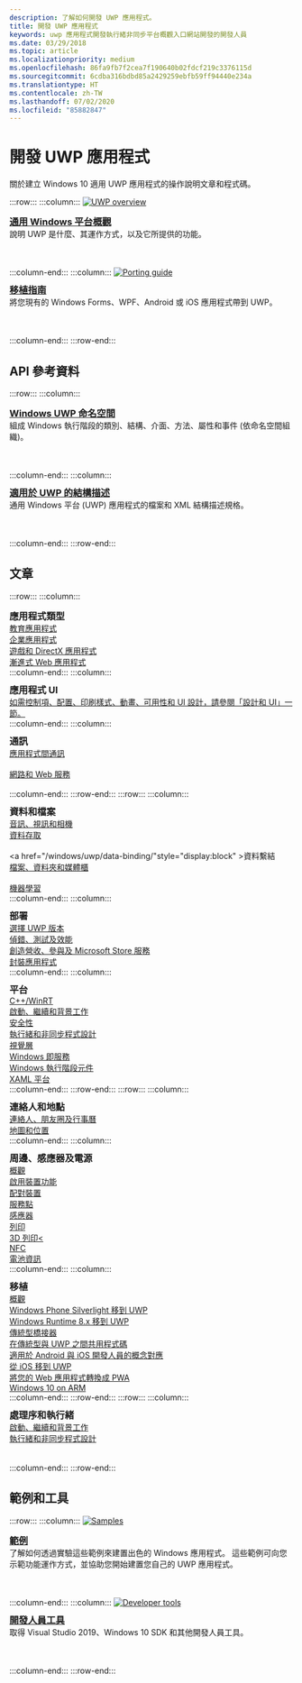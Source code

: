 ```yaml
---
description: 了解如何開發 UWP 應用程式。
title: 開發 UWP 應用程式
keywords: uwp 應用程式開發執行緒非同步平台概觀入口網站開發的開發人員
ms.date: 03/29/2018
ms.topic: article
ms.localizationpriority: medium
ms.openlocfilehash: 86fa9fb7f2cea7f190640b02fdcf219c3376115d
ms.sourcegitcommit: 6cdba316bdbd85a2429259ebfb59ff94440e234a
ms.translationtype: HT
ms.contentlocale: zh-TW
ms.lasthandoff: 07/02/2020
ms.locfileid: "85882847"
---
```

# <a name="develop-uwp-apps"></a>開發 UWP 應用程式

關於建立 Windows 10 適用 UWP 應用程式的操作說明文章和程式碼。

:::row:::
    :::column:::
        <a href="/windows/uwp/get-started/universal-application-platform-guide">
            <img src="https://docs.microsoft.com//media/hubs/windows/win_developer-uwp.svg" alt="UWP overview" />
        </a><br/>
        <h3 style="margin-top: 10px; margin-bottom: 0px"><a href="/windows/uwp/get-started/universal-application-platform-guide">通用 Windows 平台概觀</a></h3>
        <p style="margin-top: 0px; margin-bottom: 50px">說明 UWP 是什麼、其運作方式，以及它所提供的功能。</p>
    :::column-end:::
    :::column:::
        <a href="/windows/uwp/porting/index">
            <img src="https://docs.microsoft.com/media/illustrations/teams-fast-track.svg" alt="Porting guide" />
        </a><br/>
        <h3 style="margin-top: 10px; margin-bottom: 0px"><a href="/windows/uwp/porting/index">移植指南</a></h3>
        <p style="margin-top: 0px; margin-bottom: 50px">將您現有的 Windows Forms、WPF、Android 或 iOS 應用程式帶到 UWP。</p>
    :::column-end:::
:::row-end:::

<!-- <ul class="panelContent cardsH" style="margin-left: 1px">
    <li>
        <a href="/windows/uwp/get-started/universal-application-platform-guide" style="display:block">
        <div class="cardSize">
            <div class="cardPadding">
                <div class="card">
                    <div class="cardImageOuter">
                        <div class="cardImage" style="background-color: #f2f2f2">                 
                            <img src="https://docs.microsoft.com//media/hubs/windows/win_developer-uwp.svg" alt="UWP overview"/>
                        </div>
                    </div>
                    <div class="cardText">
                        <h3>Overview of the Universal Windows Platform</h3>
                        <p>An explanation of what UWP is, how it works, and the features it provides.</p>
                    </div>
                </div>
            </div>
        </div>
        </a>
    </li>
    <li>
        <a href="/windows/uwp/porting/index" style="display:block">
        <div class="cardSize">
            <div class="cardPadding">
                <div class="card">
                    <div class="cardImageOuter">
                        <div class="cardImage" style="background-color: #f2f2f2">                
                            <img src="https://docs.microsoft.com/media/illustrations/teams-fast-track.svg" alt="Porting guide" />
                        </div>
                    </div>                
                    <div class="cardText">
                        <h3>Porting guide</h3>
                        <p>Bring your existing Windows Forms, WPF, Android, or iOS app to UWP. </p>
                    </div>
                </div>
            </div>
        </div>
        </a>
    </li>                 
</ul> -->

## <a name="api-reference"></a>API 參考資料

:::row:::
    :::column:::
        <h3 style="margin-top: 10px; margin-bottom: 0px"><a href="/uwp/api">Windows UWP 命名空間</a></h3>
        <p style="margin-top: 0px; margin-bottom: 50px">組成 Windows 執行階段的類別、結構、介面、方法、屬性和事件 (依命名空間組織)。</p>
    :::column-end:::
    :::column:::
        <h3 style="margin-top: 10px; margin-bottom: 0px"><a href="/uwp/schemas/">適用於 UWP 的結構描述</a></h3>
        <p style="margin-top: 0px; margin-bottom: 50px">通用 Windows 平台 (UWP) 應用程式的檔案和 XML 結構描述規格。</p>
    :::column-end:::
:::row-end:::

<!-- <ul class="panelContent cardsH" style="margin-left: 1px">
    <li>
        <a href="/uwp/api" style="display:block">
        <div class="cardSize">
            <div class="cardPadding">
                <div class="card">
                    <div class="cardText">
                        <h3>Windows UWP namespaces</h3>
                        <p>The classes, structures, interfaces, methods, properties, and events that make up the Windows Runtime, organized by namespace.</p>
                    </div>
                </div>
            </div>
        </div>
        </a>
    </li>
    <li>
        <a href="/uwp/schemas/" style="display:block">
        <div class="cardSize">
            <div class="cardPadding">
                <div class="card">
                    <div class="cardText">
                        <h3>Schemas for UWP</h3>
                        <p>File and XML schema specifications for Universal Windows Platform (UWP) apps. </p>
                    </div>
                </div>
            </div>
        </div>
        </a>
    </li>                 
</ul> -->

## <a name="articles"></a>文章

:::row:::
    :::column:::
        <h3 style="margin-top: 10px; margin-bottom: 0px">應用程式類型</h3>
        <a href="/windows/uwp/apps-for-education/">教育應用程式</a><br/>
        <a href="/windows/uwp/enterprise/">企業應用程式</a><br/>
        <a href="/windows/uwp/gaming/">遊戲和 DirectX 應用程式</a><br/>
        <a href="/microsoft-edge/progressive-web-apps">漸進式 Web 應用程式</a><br/>
    :::column-end:::
    :::column:::
        <h3 style="margin-top: 10px; margin-bottom: 0px">應用程式 UI</h3>
        <a href="https://developer.microsoft.com/windows/apps/design">如需控制項、配置、印刷樣式、動畫、可用性和 UI 設計，請參閱「設計和 UI」一節。</a><br/>
    :::column-end:::
    :::column:::
        <h3 style="margin-top: 10px; margin-bottom: 0px">通訊</h3>
        <a style="display:block" href="/windows/uwp/app-to-app/">應用程式間通訊</a><br/>
        <a style="display:block" href="/windows/uwp/networking/">網路和 Web 服務</a><br/>
    :::column-end:::
:::row-end:::
:::row:::
    :::column:::
        <h3 style="margin-top: 10px; margin-bottom: 0px">資料和檔案</h3>
        <a href="/windows/uwp/audio-video-camera/">音訊、視訊和相機</a><br/>
        <a href="/windows/uwp/data-access/" style="display:block" >資料存取</a><br/>
        <a href="/windows/uwp/data-binding/"style="display:block" >資料繫結</a><br/>
        <a href="/windows/uwp/files/" style="display:block" >檔案、資料夾和媒體櫃</a><br/>
        <a href="/windows/uwp/machine-learning/">機器學習</a><br/>
    :::column-end:::
    :::column:::
        <h3 style="margin-top: 10px; margin-bottom: 0px">部署</h3>
        <a href="/windows/uwp/updates-and-versions/choose-a-uwp-version">選擇 UWP 版本</a><br/>
        <a href="/windows/uwp/debug-test-perf/">偵錯、測試及效能</a><br/>
        <a href="/windows/uwp/monetize/">創造營收、參與及 Microsoft Store 服務</a><br/>
        <a href="/windows/uwp/packaging/">封裝應用程式</a><br/>
    :::column-end:::
    :::column:::
        <h3 style="margin-top: 10px; margin-bottom: 0px">平台</h3>
        <a href="/windows/uwp/cpp-and-winrt-apis/">C++/WinRT</a><br/>
        <a href="/windows/uwp/launch-resume/">啟動、繼續和背景工作</a><br/>
        <a href="/windows/uwp/security/">安全性</a><br/>
        <a href="/windows/uwp/threading-async/">執行緒和非同步程式設計</a><br/>
        <a href="/windows/uwp/composition/visual-layer">視覺層</a><br/>
        <a href="/windows/uwp/updates-and-versions/application-development-for-windows-as-a-service">Windows 即服務</a><br/>
        <a href="/windows/uwp/winrt-components/">Windows 執行階段元件</a><br/>
        <a href="/windows/uwp/xaml-platform/">XAML 平台</a><br/>
    :::column-end:::
:::row-end:::
:::row:::
    :::column:::
        <h3 style="margin-top: 10px; margin-bottom: 0px">連絡人和地點</h3>
        <a href="/windows/uwp/contacts-and-calendar/">連絡人、朋友圈及行事曆</a><br/>
        <a href="/windows/uwp/maps-and-location/">地圖和位置</a><br/>
    :::column-end:::
    :::column:::
        <h3 style="margin-top: 10px; margin-bottom: 0px">周邊、感應器及電源</h3>
        <a href="/windows/uwp/contacts-and-calendar/">概觀</a><br/>
        <a href="/windows/uwp/devices-sensors/enable-device-capabilities">啟用裝置功能</a><br/>
        <a href="/windows/uwp/devices-sensors/pair-devices">配對裝置</a><br/>
        <a href="/windows/uwp/devices-sensors/point-of-service">服務點</a><br/>
        <a href="/windows/uwp/devices-sensors/sensors">感應器</a><br/>
        <a href="/windows/uwp/devices-sensors/printing-and-scanning">列印</a><br/>
        <a href="/windows/uwp/devices-sensors/3d-printing">3D 列印<</a><br/>
        <a href="/windows/uwp/devices-sensors/nfc">NFC</a><br/>
        <a href="/windows/uwp/devices-sensors/get-battery-info">電池資訊</a><br/>
    :::column-end:::
    :::column:::
        <h3 style="margin-top: 10px; margin-bottom: 0px">移植</h3>
        <a href="/windows/uwp/porting/">概觀</a><br/>
        <a href="/windows/uwp/porting/wpsl-to-uwp-root">Windows Phone Silverlight 移到 UWP</a><br/>
        <a href="/windows/uwp/porting/w8x-to-uwp-root">Windows Runtime 8.x 移到 UWP</a><br/>
        <a href="/windows/uwp/porting/desktop-to-uwp-root">傳統型橋接器</a><br/>
        <a href="/windows/uwp/porting/desktop-to-uwp-migrate">在傳統型與 UWP 之間共用程式碼</a><br/>
        <a href="/windows/uwp/porting/android-ios-uwp-map">適用於 Android 與 iOS 開發人員的概念對應</a><br/>
        <a href="/windows/uwp/porting/ios-to-uwp-root">從 iOS 移到 UWP</a><br/>
        <a href="/microsoft-edge/progressive-web-apps">將您的 Web 應用程式轉換成 PWA</a><br/>
        <a href="/windows/uwp/porting/apps-on-arm">Windows 10 on ARM</a><br/>
    :::column-end:::
:::row-end:::
:::row:::
    :::column:::
        <h3 style="margin-top: 10px; margin-bottom: 0px">處理序和執行緒</h3>
        <a href="/windows/uwp/launch-resume/">啟動、繼續和背景工作</a><br/>
        <a href="/windows/uwp/threading-async/">執行緒和非同步程式設計</a><br/><br/><br/>
    :::column-end:::
:::row-end:::


 ## <a name="samples-and-tools"></a>範例和工具

 :::row:::
    :::column:::
        <a href="https://developer.microsoft.com/windows/samples">
            <img src="https://docs.microsoft.com/media/illustrations/sql-database-develop.svg" alt="Samples" />
        </a><br/>
        <h3 style="margin-top: 10px; margin-bottom: 0px"><a href="https://developer.microsoft.com/windows/samples">範例</a></h3>
        <p style="margin-top: 0px; margin-bottom: 50px">了解如何透過實驗這些範例來建置出色的 Windows 應用程式。 這些範例可向您示範功能運作方式，並協助您開始建置您自己的 UWP 應用程式。</p>
    :::column-end:::
    :::column:::
        <a href="https://developer.microsoft.com/windows/downloads">
            <img src="https://docs.microsoft.com/media/illustrations/sql-get-started-download.svg" alt="Developer tools" />
        </a><br/>
        <h3 style="margin-top: 10px; margin-bottom: 0px"><a href="https://developer.microsoft.com/windows/downloads">開發人員工具</a></h3>
        <p style="margin-top: 0px; margin-bottom: 50px">取得 Visual Studio 2019、Windows 10 SDK 和其他開發人員工具。</p>
    :::column-end:::
:::row-end:::
